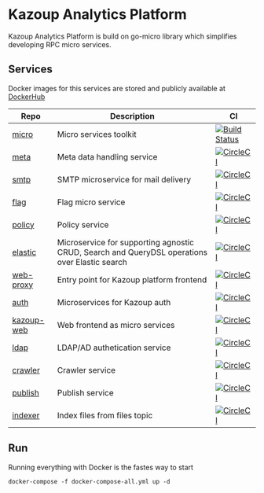 # Kazoup Analytics Platform 

Kazoup Analytics Platform is build on go-micro library which simplifies developing RPC micro services.

## Services

Docker images for this services are stored and publicly available at [DockerHub](https://hub.docker.com/u/kazoup/)

Repo | Description |   CI     
-----|------------ | -------- 
[micro](https://github.com/micro/micro) |Micro services toolkit | [![Build Status](https://travis-ci.org/micro/micro.svg?branch=master)](https://travis-ci.org/micro/micro) 
[meta](https://github.com/kazoup/meta) | Meta data handling service | [![CircleCI](https://circleci.com/gh/kazoup/meta.svg?style=svg)](https://circleci.com/gh/kazoup/meta)
[smtp](https://github.com/kazoup/smtp) | SMTP microservice for mail delivery | [![CircleCI](https://circleci.com/gh/kazoup/smtp.svg?style=svg)](https://circleci.com/gh/kazoup/smtp)
[flag](https://github.com/kazoup/flag) | Flag micro service | [![CircleCI](https://circleci.com/gh/kazoup/flag.svg?style=svg)](https://circleci.com/gh/kazoup/flag) 
[policy](https://github.com/kazoup/policy) | Policy service | [![CircleCI](https://circleci.com/gh/kazoup/policy.svg?style=svg&circle-token=1e5f2d34488ed3bad550549f76e6ec45eca6c50d)](https://circleci.com/gh/kazoup/policy)
[elastic](https://github.com/kazoup/elastic) | Microservice for supporting agnostic CRUD, Search and QueryDSL operations over Elastic search | [![CircleCI](https://circleci.com/gh/kazoup/elastic.svg?style=svg)](https://circleci.com/gh/kazoup/elastic)
[web-proxy](https://github.com/kazoup/web-proxy) | Entry point for Kazoup platform frontend | [![CircleCI](https://circleci.com/gh/kazoup/web-proxy.svg?style=svg&circle-token=1644b35cf078b8382f46748e39299d525ce15fc0)](https://circleci.com/gh/kazoup/web-proxy)
[auth](https://github.com/kazoup/auth) | Microservices for Kazoup auth | [![CircleCI](https://circleci.com/gh/kazoup/auth.svg?style=svg&circle-token=fb3082b3ae297e36628bbba40e69eb0a3d8fe247)](https://circleci.com/gh/kazoup/auth)
[kazoup-web](https://github.com/kazoup/kazoup-web) | Web frontend  as micro services | [![CircleCI](https://circleci.com/gh/kazoup/kazoup-web.svg?style=svg&circle-token=1084085b649711ccdac2e6355412dcd9fb259f64)](https://circleci.com/gh/kazoup/kazoup-web)
[ldap](https://github.com/kazoup/ldap) | LDAP/AD authetication service | [![CircleCI](https://circleci.com/gh/kazoup/ldap.svg?style=svg&circle-token=c5e2408d51b764c10b2736213c754339996feee1)](https://circleci.com/gh/kazoup/ldap)
[crawler](https://github.com/kazoup/crawler) | Crawler service | [![CircleCI](https://circleci.com/gh/kazoup/crawler.svg?style=svg&circle-token=642c934dc7fa61ed1b32ef4cc9a3c7218f6df459)](https://circleci.com/gh/kazoup/crawler)
[publish](https://github.com/kazoup/publish) | Publish service | [![CircleCI](https://circleci.com/gh/kazoup/publish.svg?style=svg)](https://circleci.com/gh/kazoup/publish) 
[indexer](https://github.com/kazoup/indexer) | Index files from files topic | [![CircleCI](https://circleci.com/gh/kazoup/indexer.svg?style=svg&circle-token=8217dd85c48bff50dea4d5f825a0ff2eb101b91b)](https://circleci.com/gh/kazoup/indexer)
## Run

Running everything with Docker is the fastes way to start

```
docker-compose -f docker-compose-all.yml up -d

```





